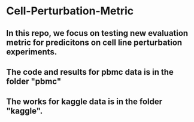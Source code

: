 # Cell-Perturbation-Metric
## In this repo, we focus on testing new evaluation metric for predicitons on cell line perturbation experiments.
## The code and results for pbmc data is in the folder "pbmc"
## The works for kaggle data is in the folder "kaggle".
